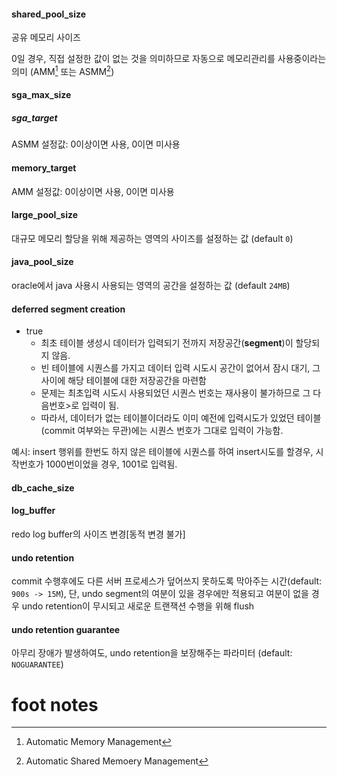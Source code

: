 #### **shared_pool_size**

공유 메모리 사이즈

0일 경우, 직접 설정한 값이 없는 것을 의미하므로 자동으로 메모리관리를 사용중이라는 의미
(AMM[^AMM] 또는 ASMM[^ASMM])

#### **sga_max_size**

##### **sga_target**

ASMM 설정값: 0이상이면 사용, 0이면 미사용

#### **memory_target**

AMM 설정값: 0이상이면 사용, 0이면 미사용

#### **large_pool_size**

대규모 메모리 할당을 위해 제공하는 영역의 사이즈를 설정하는 값 (default `0`)

#### **java_pool_size**

oracle에서 java 사용시 사용되는 영역의 공간을 설정하는 값 (default `24MB`)

#### **deferred segment creation**

- true
  - 최초 테이블 생성시 데이터가 입력되기 전까지 저장공간(**segment**)이 할당되지 않음.
  - 빈 테이블에 시퀀스를 가지고 데이터 입력 시도시 공간이 없어서 잠시 대기, 그 사이에 해당 테이블에 대한 저장공간을 마련함
  - 문제는 최초입력 시도시 사용되었던 시퀀스 번호는 재사용이 불가하므로 그 다음번호>로 입력이 됨.
  - 따라서, 데이터가 없는 테이블이더라도 이미 예전에 입력시도가 있었던 테이블(commit 여부와는 무관)에는 시퀀스 번호가 그대로 입력이 가능함.

예시: insert 행위를 한번도 하지 않은 테이블에 시퀀스를 하여 insert시도를 할경우, 시작번호가 1000번이었을 경우, 1001로 입력됨.

#### **db_cache_size**

#### **log_buffer**

redo log buffer의 사이즈 변경[동적 변경 불가]

#### **undo retention**

commit 수행후에도 다른 서버 프로세스가 덮어쓰지 못하도록 막아주는 시간(default: `900s -> 15M`),
단, undo segment의 여분이 있을 경우에만 적용되고 여분이 없을 경우 undo retention이 무시되고 새로운 트랜잭션 수행을 위해 flush

#### **undo retention guarantee**

아무리 장애가 발생하여도, undo retention을 보장해주는 파라미터 (default: `NOGUARANTEE`)





# foot notes

[^ASMM]: Automatic Shared Memoery Management
[^AMM]: Automatic Memory Management

